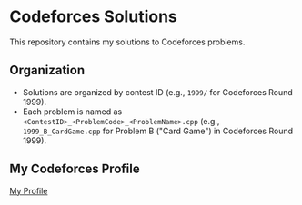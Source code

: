 # Codeforces Solutions

This repository contains my solutions to Codeforces problems.

## Organization
- Solutions are organized by contest ID (e.g., `1999/` for Codeforces Round 1999).
- Each problem is named as `<ContestID>_<ProblemCode>_<ProblemName>.cpp` (e.g., `1999_B_CardGame.cpp` for Problem B ("Card Game") in Codeforces Round 1999).

## My Codeforces Profile
[My Profile](https://codeforces.com/profile/MD_Nafiz_Ekbal)
